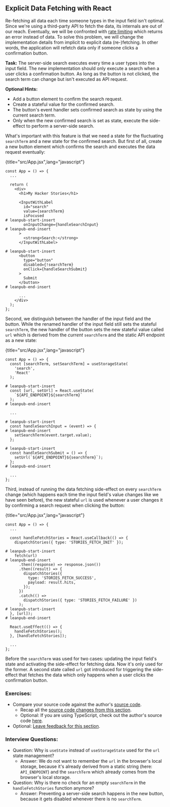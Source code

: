 ## Explicit Data Fetching with React

Re-fetching all data each time someone types in the input field isn't optimal. Since we're using a third-party API to fetch the data, its internals are out of our reach. Eventually, we will be confronted with [rate limiting](https://bit.ly/2ZaJXI8) which returns an error instead of data. To solve this problem, we will change the implementation details from implicit to explicit data (re-)fetching. In other words, the application will refetch data only if someone clicks a confirmation button.

**Task:** The server-side search executes every time a user types into the input field. The new implementation should only execute a search when a user clicks a confirmation button. As long as the button is not clicked, the search term can change but isn't executed as API request.

**Optional Hints:**

* Add a button element to confirm the search request.
* Create a stateful value for the confirmed search.
* The button's event handler sets confirmed search as state by using the current search term.
* Only when the new confirmed search is set as state, execute the side-effect to perform a server-side search.

What's important with this feature is that we need a state for the fluctuating `searchTerm` and a new state for the confirmed search. But first of all, create a new button element which confirms the search and executes the data request eventually:

{title="src/App.jsx",lang="javascript"}
~~~~~~~
const App = () => {
  ...

  return (
    <div>
      <h1>My Hacker Stories</h1>

      <InputWithLabel
        id="search"
        value={searchTerm}
        isFocused
# leanpub-start-insert
        onInputChange={handleSearchInput}
# leanpub-end-insert
      >
        <strong>Search:</strong>
      </InputWithLabel>

# leanpub-start-insert
      <button
        type="button"
        disabled={!searchTerm}
        onClick={handleSearchSubmit}
      >
        Submit
      </button>
# leanpub-end-insert

      ...
    </div>
  );
};
~~~~~~~

Second, we distinguish between the handler of the input field and the button. While the renamed handler of the input field still sets the stateful `searchTerm`, the new handler of the button sets the new stateful value called `url` which is derived from the *current* `searchTerm` and the static API endpoint as a new state:

{title="src/App.jsx",lang="javascript"}
~~~~~~~
const App = () => {
  const [searchTerm, setSearchTerm] = useStorageState(
    'search',
    'React'
  );

# leanpub-start-insert
  const [url, setUrl] = React.useState(
    `${API_ENDPOINT}${searchTerm}`
  );
# leanpub-end-insert

  ...

# leanpub-start-insert
  const handleSearchInput = (event) => {
# leanpub-end-insert
    setSearchTerm(event.target.value);
  };

# leanpub-start-insert
  const handleSearchSubmit = () => {
    setUrl(`${API_ENDPOINT}${searchTerm}`);
  };
# leanpub-end-insert

  ...
};
~~~~~~~

Third, instead of running the data fetching side-effect on every `searchTerm` change (which happens each time the input field's value changes like we have seen before), the new stateful `url` is used whenever a user changes it by confirming a search request when clicking the button:

{title="src/App.jsx",lang="javascript"}
~~~~~~~
const App = () => {
  ...

  const handleFetchStories = React.useCallback(() => {
    dispatchStories({ type: 'STORIES_FETCH_INIT' });

# leanpub-start-insert
    fetch(url)
# leanpub-end-insert
      .then((response) => response.json())
      .then((result) => {
        dispatchStories({
          type: 'STORIES_FETCH_SUCCESS',
          payload: result.hits,
        });
      })
      .catch(() =>
        dispatchStories({ type: 'STORIES_FETCH_FAILURE' })
      );
# leanpub-start-insert
  }, [url]);
# leanpub-end-insert

  React.useEffect(() => {
    handleFetchStories();
  }, [handleFetchStories]);

  ...
};
~~~~~~~

Before the `searchTerm` was used for two cases: updating the input field's state and activating the side-effect for fetching data. Now it's only used for the former. A second state called `url` got introduced for triggering the side-effect that fetches the data which only happens when a user clicks the confirmation button.

### Exercises:

* Compare your source code against the author's [source code](https://bit.ly/3Soxdqc).
  * Recap all the [source code changes from this section](https://bit.ly/3S3vJAo).
  * Optional: If you are using TypeScript, check out the author's source code [here](https://bit.ly/42tCHUa).
* Optional: [Leave feedback for this section](https://forms.gle/HuJDuVNZmEDbhGzU9).

### Interview Questions:

* Question: Why is `useState` instead of `useStorageState` used for the `url` state management?
  * Answer: We do not want to remember the `url` in the browser's local storage, because it's already derived from a static string (here: `API_ENDPOINT`) and the `searchTerm` which already comes from the browser's local storage.
* Question: Why is there no check for an empty `searchTerm` in the `handleFetchStories` function anymore?
  * Answer: Preventing a server-side search happens in the new button, because it gets disabled whenever there is no `searchTerm`.
